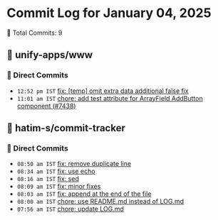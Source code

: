 # Commit Log for January 04, 2025

📝 Total Commits: 9

## 📁 unify-apps/www

### 🔨 Direct Commits

- `12:52 pm IST` [fix: [temp] omit extra data additional false fix](https://github.com/unify-apps/www/commit/5191073f77fd3aff8ee006c6231bf410d7343f4b)
- `11:01 am IST` [chore: add test attribute for ArrayField AddButton component (#7438)](https://github.com/unify-apps/www/commit/11230adcd101431eb882ae5fbb0fd7b7d1ec5b5f)

## 📁 hatim-s/commit-tracker

### 🔨 Direct Commits

- `08:50 am IST` [fix: remove duplicate line](https://github.com/hatim-s/commit-tracker/commit/7c7fed62c6e009e1e306ef9270efe97f94a0c719)
- `08:34 am IST` [fix: use echo](https://github.com/hatim-s/commit-tracker/commit/d354424e0a29390e9619dcbf09e5220d17d25b36)
- `08:16 am IST` [fix: sed](https://github.com/hatim-s/commit-tracker/commit/0d85c19e57339fd290b16702ba062be325232cb4)
- `08:09 am IST` [fix: minor fixes](https://github.com/hatim-s/commit-tracker/commit/317a89835bdfd461cccc1f0254c5cff11f8975dd)
- `08:03 am IST` [fix: append at the end of the file](https://github.com/hatim-s/commit-tracker/commit/a852cf9bc4eeea6d0ae366288455fb8170ec4684)
- `08:00 am IST` [chore: use README.md instead of LOG.md](https://github.com/hatim-s/commit-tracker/commit/fa9605f7c4f3ca196197e5e9c41b490d15f54939)
- `07:56 am IST` [chore: update LOG.md](https://github.com/hatim-s/commit-tracker/commit/75b34649d6af583237391baecc2e473656528f3b)


